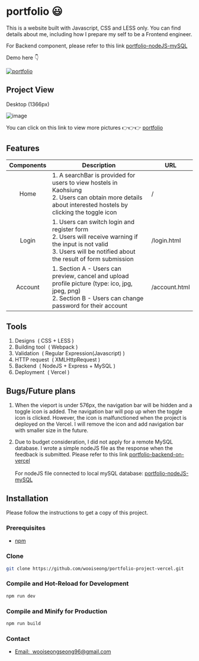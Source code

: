 # portfolio :smiley:

This is a website built with Javascript, CSS and LESS only. You can find details about me, including how I prepare my self to be a Frontend engineer.

For Backend component, please refer to this link <a href="https://github.com/wooiseong/portfolio-nodeJS-mySQL">portfolio-nodeJS-mySQL</a>

Demo here :point_down: <p></p>
<a href="https://portfolio-project-vercel-mocha.vercel.app/"><img src="https://img.shields.io/badge/link-portfolio-1?style=flat&logoColor=red&labelColor=%237B7B7B&color=%2301B468" alt="portfolio"></a>

## Project View
Desktop (1366px)

![image](https://i.ibb.co/42rLqHx/1-carousel.png)

You can click on this link to view more pictures :point_right::point_right::point_right: 
<a href="https://drive.google.com/drive/folders/1DU5doUDO_EY30UDBx9uaKE6SJuurSFGb?usp=drive_link">portfolio</a>

## Features
|          Components               | Description                                                  | URL                  |
| :--------------------------: | ------------------------------------------------------------ | -------------------- |
|    Home    | 1. A searchBar is provided for users to view hostels in Kaohsiung <br>2. Users can obtain more details about interested hostels by clicking the toggle icon | /      |
|      Login       | 1. Users can switch login and register form <br>2. Users will receive warning if the input is not valid <br>3. Users will be notified about the result of form submission| /login.html         |
|      Account        | 1. Section A - Users can preview, cancel and upload profile picture (type: ico, jpg, jpeg, png) <br>2. Section B - Users can change password for their account | /account.html         |

## Tools
1. Designs&nbsp; (&nbsp;CSS + LESS&nbsp;)
2. Building tool&nbsp; (&nbsp;Webpack&nbsp;) 
3. Validation&nbsp; (&nbsp;Regular Expression(Javascript)&nbsp;)
4. HTTP request&nbsp; (&nbsp;XMLHttpRequest&nbsp;)
5. Backend&nbsp; (&nbsp;NodeJS + Express + MySQL&nbsp;)
6. Deployment&nbsp; (&nbsp;Vercel&nbsp;)

## Bugs/Future plans
1. When the vieport is under 576px, the navigation bar will be hidden and a toggle icon is added. The navigation bar will pop up when the toggle icon is clicked. However, the icon is malfunctioned when the project is deployed on the Vercel. I will remove the icon and add navigation bar with smaller size in the future.
   
2. Due to budget consideration, I did not apply for a remote MySQL database. I wrote a simple nodeJS file as the response when the feedback is submitted. Please refer to this link <a href="https://github.com/wooiseong/portfolio-backend-on-vercel">portfolio-backend-on-vercel</a> <br><br> For nodeJS file connected to local mySQL database: <a href="https://github.com/wooiseong/portfolio-nodeJS-mySQL">portfolio-nodeJS-mySQL</a>

## Installation
Please follow the instructions to get a copy of this project.

### Prerequisites
 * <a href="https://docs.npmjs.com/downloading-and-installing-node-js-and-npm">npm</a> 

### Clone
```sh
git clone https://github.com/wooiseong/portfolio-project-vercel.git
```

### Compile and Hot-Reload for Development

```sh
npm run dev
```

### Compile and Minify for Production

```sh
npm run build
```

### Contact
* <a href= "mailto:wooiseongseong96@gmail.com">Email:  &nbsp;wooiseongseong96@gmail.com</a>
